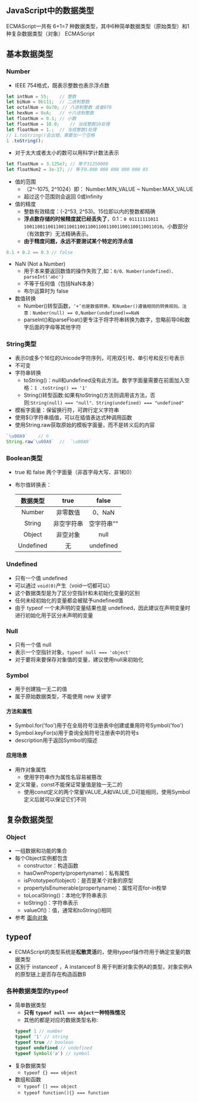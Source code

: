 ## JavaScript中的数据类型
ECMAScript一共有 6+1=7 种数据类型，其中6种简单数据类型（原始类型）和1种复杂数据类型（对象）
ECMAScript

## 基本数据类型
### Number
- IEEE 754格式，既表示整数也表示浮点数
```javascript
let intNum = 55;    // 整数
let biNum = 0b111;  // 二进制整数 
let octalNum = 0o70; // 八进制整数 或者070
let hexNum = 0xA;   // 十六进制整数
let floatNum = 0.1; // 小数
let floatNum = 10.0;    // 当成整数10处理
let floatNum = 1.;  // 当成整数1处理
// 1.toString()会出错，需要加一个空格
1 .toString();
```
- 对于太大或者太小的数可以用科学计数法表示
```javascript
let floatNum = 3.125e7; // 等于31250000
let floatNum2 = 3e-17; // 等于0.000 000 000 000 000 03
```
- 值的范围
  - （2^-1075, 2^1024）即： Number.MIN_VALUE ~ Number.MAX_VALUE
  - 超过这个范围则会返回 0或Infinity
- 值的精度
  - 整数有效精度：(-2^53, 2^53)。15位即以内的整数都精确
  - **浮点数存储的时候精度就已经丢失了**，0.1：```0 01111111011 1001100110011001100110011001100110011001100110011010```。小数部分（有效数字）无法精确表示。
  - **由于精度问题，永远不要测试某个特定的浮点值**
```javascript
0.1 + 0.2 == 0.3 // false
```
- NaN (Not a Number)
  - 用于本来要返回数值的操作失败了,如：``` 0/0、Number(undefined)、parseInt('abc') ```
  - 不等于任何值（包括NaN本身）
  - 布尔运算时为 false
- 数值转换
  - Number()转型函数，```‘+’也是数值转换，和Number()遵循相同的转换规则。注意：Number(null) == 0,Number(undefined)==NaN```
  - parseInt()和parseFloat()更专注于将字符串转换为数字，忽略前导0和数字后面的字母等其他字符
  
### String类型
- 表示0或多个16位的Unicode字符序列，可用双引号、单引号和反引号表示
- 不可变
- 字符串转换
  - toString()：null和undefined没有此方法。数字字面量需要在前面加入空格：```1 .toString() == '1'```
  - String()转型函数:如果有toString()方法则调用该方法，否则:```String(null) === "null"、String(undefined) === "undefined"```
- 模板字面量：保留换行符，可跨行定义字符串
- 使用${}字符串插值，可以在插值表达式种调用函数
- 使用String.raw获取原始的模板字面量，而不是转义后的内容
```javascript
`\u00A9`    // ©
String.raw`\u00A9`  //  `\u00A9`
```
### Boolean类型
- true 和 false 两个字面量（非首字母大写、非1和0）
- 布尔值转换表：

    | 数据类型  |    true    |   false    |
    | :-------: | :--------: | :--------: |
    |  Number   |  非零数值  |   0、NaN   |
    |  String   | 非空字符串 | 空字符串"" |
    |  Object   |  非空对象  |    null    |
    | Undefined |     无     | undefined  |

### Undefined
- 只有一个值 undefined
- 可以通过 ```void(0)```产生（void一切都可以）
- 这个数据类型是为了区分空指针和未初始化变量的区别
- 任何未经初始化的变量都会被赋予undefined值
- 由于 typeof 一个未声明的变量结果也是 undefined，因此建议在声明变量时进行初始化用于区分未声明的变量
  
### Null
- 只有一个值 null
- 表示一个空指针对象，```typeof null === 'object'```
- 对于要将来要保存对象值的变量，建议使用null来初始化
### Symbol
- 用于创建独一无二的值
- 属于原始数据类型，不能使用 new 关键字
#### 方法和属性
- Symbol.for('foo')用于在全局符号注册表中创建或重用符号Symbol('foo')
- Symbol.keyFor(s)用于查询全局符号注册表中的符号s
- description用于返回Symbol的描述
#### 应用场景
- 用作对象属性
  - 使用字符串作为属性名容易被篡改
- 定义常量，const不能保证常量值是独一无二的
  - 使用const定义的两个常量VALUE_A和VALUE_D可能相同，使用Symbol定义后就可以保证它们不同
## 复杂数据类型
### Object
- 一组数据和功能的集合
- 每个Object实例都包含
  - constructor：构造函数
  - hasOwnProperty(propertyname)：私有属性
  - isPrototypeof(object)：是否是某个对象的原型
  - propertyIsEnumerable(propertyname)：属性可否for-in枚举
  - toLocalString()：本地化字符串表示
  - toString()：字符串表示
  - valueOf()：值，通常和toString()相同
- 参考 [面向对象]()

## typeof
- ECMAScript的类型系统是**松散灵活**的，使用typeof操作符用于确定变量的数据类型
- 区别于 instanceof ，A instanceof B 用于判断对象实例A的类型，对象实例A的原型链上是否存在构造函数B
### 各种数据类型的typeof
- 简单数据类型
  - **只有 ```typeof null === object```一种特殊情况**
  - 其他的都是对应的数据类型名称:
  ```javascript
  typeof 1 // number
  typeof '1' // string
  typeof true // boolean
  typeof undefined // undefined
  typeof Symbol('a') // symbol
  ```
- 复杂数据类型
  - ``` typeof {} === object ```
- 数组和函数
  - ``` typeof [] === object ```
  - ``` typeof function(){} === function ```